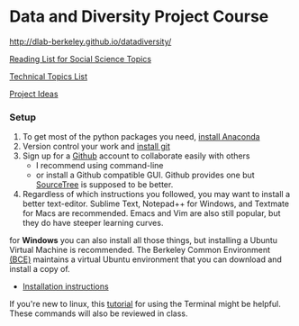 # Data and Diversity Project Course

http://dlab-berkeley.github.io/datadiversity/

[Reading List for Social Science Topics](/datadiversity/readings.html)

[Technical Topics List](/datadiveristy/technical_topics.html)

[Project Ideas](/datadiversity/ideas.html)

### Setup

1. To get most of the python packages you need, [install Anaconda](http://continuum.io/downloads#all)
2. Version control your work and [install git](https://git-scm.com/book/en/v2/Getting-Started-Installing-Git)
3. Sign up for a [Github](https://github.com/) account to collaborate easily with others
   - I recommend using command-line
   - or install a Github compatible GUI.  Github provides one but [SourceTree](https://www.sourcetreeapp.com/) is supposed to be better.
4. Regardless of which instructions you followed, you may want to install a better text-editor.  Sublime Text, Notepad++ for Windows, and Textmate for Macs are recommended.  Emacs and Vim are also still popular, but they do have steeper learning curves.

for **Windows** you can also install all those things, but installing a Ubuntu Virtual Machine is recommended.
The Berkeley Common Environment [(BCE)](http://bce.berkeley.edu/) maintains a virtual Ubuntu environment that you can download and install a copy of.

- [Installation instructions](http://bce.berkeley.edu/install.html)

If you're new to linux, this [tutorial](http://linuxcommand.org/learning_the_shell.php) for using the Terminal might be helpful.  These commands will also be reviewed in class.



